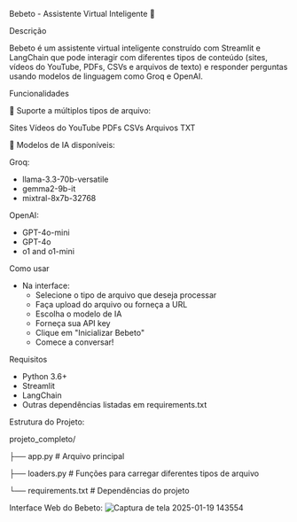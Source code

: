 Bebeto - Assistente Virtual Inteligente 🤖

Descrição

Bebeto é um assistente virtual inteligente construído com Streamlit e LangChain que pode interagir com diferentes tipos de conteúdo (sites, vídeos do YouTube, PDFs, CSVs e arquivos de texto) e responder perguntas usando modelos de linguagem como Groq e OpenAI.

Funcionalidades

📄 Suporte a múltiplos tipos de arquivo:

Sites
Vídeos do YouTube
PDFs
CSVs
Arquivos TXT

🤖 Modelos de IA disponíveis:

Groq:
- llama-3.3-70b-versatile
- gemma2-9b-it
- mixtral-8x7b-32768
  
OpenAI:
- GPT-4o-mini
- GPT-4o
- o1 and o1-mini

Como usar
- Na interface:
  - Selecione o tipo de arquivo que deseja processar
  - Faça upload do arquivo ou forneça a URL
  - Escolha o modelo de IA
  - Forneça sua API key
  - Clique em "Inicializar Bebeto"
  - Comece a conversar!

Requisitos
- Python 3.6+
- Streamlit
- LangChain
- Outras dependências listadas em requirements.txt
  
Estrutura do Projeto:

  projeto_completo/

  ├── app.py              # Arquivo principal

  ├── loaders.py          # Funções para carregar diferentes tipos de arquivo

  └── requirements.txt    # Dependências do projeto

  Interface Web do Bebeto:
![Captura de tela 2025-01-19 143554](https://github.com/user-attachments/assets/dd3cf976-a3ea-4b8c-91a9-8b77c537e6aa)

